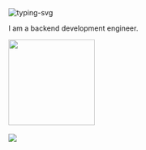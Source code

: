 <img src="https://readme-typing-svg.herokuapp.com?color=28696B&size=15&center=true&lines=Welcome%20to%20Arturiamu%27s%20code%20space!" alt="typing-svg">
   
I am a backend development engineer.

<div align="">
  <img height="170px" src="https://github-readme-stats.vercel.app/api?username=arturiamu&show_icons=true&theme=radical"  alt=""/>
  <img src="https://github-readme-stats.vercel.app/api/top-langs/?username=arturiamu"  alt=""/>
</div>

<div align="">
    <img  src="https://github-readme-streak-stats.herokuapp.com/?user=arturiamu"  alt=""/>
</div>

![](https://github-readme-activity-graph.cyclic.app/graph?username=arturiamu&theme=dracula)
